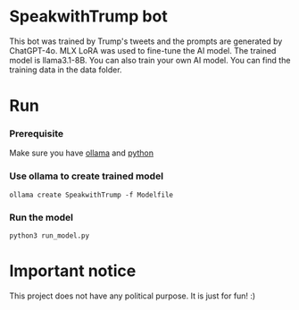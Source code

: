 # SpeakwithTrump bot
This bot was trained by Trump's tweets and the prompts are generated by ChatGPT-4o. MLX LoRA was used to fine-tune the AI model. 
The trained model is llama3.1-8B. You can also train your own AI model. You can find the training data in the data folder.

# Run
### Prerequisite
Make sure you have [ollama](https://ollama.com) and [python](https://www.python.org)

### Use ollama to create trained model

```
ollama create SpeakwithTrump -f Modelfile
```

### Run the model

```
python3 run_model.py
```

# Important notice
This project does not have any political purpose. It is just for fun! :)
